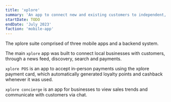 ```yaml
---
title: 'xplore'
summary: 'An app to connect new and existing customers to independent, local businesses.'
startDate: TODO
endDate: 'July 2023'
faction: 'mobile-app'
---
```


The xplore suite comprised of three mobile apps and a backend system.

The main `xplore` app was built to connect local businesses with customers, through a news feed, discovery, search and payments.

`xplore POS` is an app to accept in-person payments using the xplore payment card, which automatically generated loyalty points and cashback whenever it was used.

`xplore concierge` is an app for businesses to view sales trends and communicate with customers via chat.
